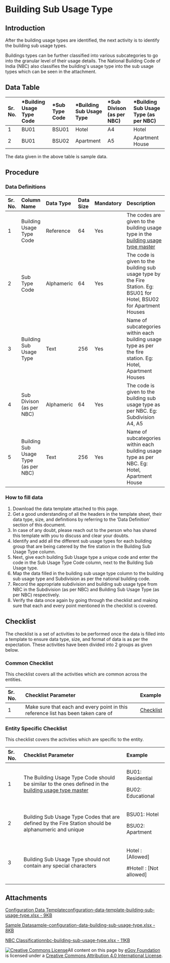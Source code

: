 # Building Sub Usage Type

## Introduction <a id="introduction"></a>

After the building usage types are identified, the next activity is to identify the building sub usage types.

Buildings types can be further classified into various subcategories to go into the granular level of their usage details. The National Building Code of India \(NBC\) also classifies the building's usage type into the sub usage types which can be seen in the attachment.

## Data Table <a id="data-table"></a>

| Sr. No. | \*Building Usage Type Code | \*Sub Type Code | \*Building Sub Usage Type | \*Sub Divison \(as per NBC\) | \*Building Sub Usage Type \(as per NBC\) |
| :--- | :--- | :--- | :--- | :--- | :--- |
| 1 | BU01 | BSU01 | Hotel | A4 | Hotel |
| 2 | BU01 | BSU02 | Apartment | A5 | Apartment House |

The data given in the above table is sample data.

## Procedure <a id="procedure"></a>

### Data Definitions <a id="data-definitions"></a>

| Sr. No. | Column Name | Data Type | Data Size | Mandatory | Description |
| :--- | :--- | :--- | :--- | :--- | :--- |
| 1 | Building Usage Type Code | Reference | 64 | Yes | The codes are given to the building usage type in the [building usage type master](building-usage-type.md)​ |
| 2 | Sub Type Code | Alphameric | 64 | Yes | The code is given to the building sub usage type by the Fire Station. Eg: BSU01 for Hotel, BSU02 for Apartment Houses |
| 3 | Building Sub Usage Type | Text | 256 | Yes | Name of subcategories within each building usage type as per the fire station. Eg: Hotel, Apartment Houses |
| 4 | Sub Divison \(as per NBC\) | Alphameric | 64 | Yes | The code is given to the building sub usage type as per NBC. Eg: Subdivision A4, A5 |
| 5 | Building Sub Usage Type \(as per NBC\) | Text | 256 | Yes | Name of subcategories within each building usage type as per NBC. Eg: Hotel, Apartment House |

### How to fill data <a id="how-to-fill-data"></a>

1. Download the data template attached to this page.
2. Get a good understanding of all the headers in the template sheet, their data type, size, and definitions by referring to the ‘Data Definition’ section of this document.
3. In case of any doubt, please reach out to the person who has shared this template with you to discuss and clear your doubts.
4. Identify and add all the different sub usage types for each building group that are being catered by the fire station in the Building Sub Usage Type column.
5. Next, give each building Sub Usage type a unique code and enter the code in the Sub Usage Type Code column, next to the Building Sub Usage type.
6. Map the data filled in the building sub usage type column to the building sub usage type and Subdivision as per the national building code.
7. Record the appropriate subdivision and building sub usage type from NBC in the Subdivision \(as per NBC\) and Building Sub Usage Type \(as per NBC\) respectively.
8. Verify the data once again by going through the checklist and making sure that each and every point mentioned in the checklist is covered.

## Checklist <a id="checklist"></a>

The checklist is a set of activities to be performed once the data is filled into a template to ensure data type, size, and format of data is as per the expectation. These activities have been divided into 2 groups as given below.

### Common Checklist <a id="common-checklist"></a>

This checklist covers all the activities which are common across the entities.

| Sr. No. | Checklist Parameter | Example |
| :--- | :--- | :--- |
| 1 | Make sure that each and every point in this reference list has been taken care of | ​[Checklist](https://docs.digit.org/configure-digit/configuring-master-data-templates/module-setup/common-config/checklist)​ |

### Entity Specific Checklist <a id="entity-specific-checklist"></a>

This checklist covers the activities which are specific to the entity.

<table>
  <thead>
    <tr>
      <th style="text-align:left">Sr. No.</th>
      <th style="text-align:left">Checklist Parameter</th>
      <th style="text-align:left">Example</th>
    </tr>
  </thead>
  <tbody>
    <tr>
      <td style="text-align:left">1</td>
      <td style="text-align:left">The Building Usage Type Code should be similar to the ones defined in
        the <a href="building-usage-type.md">building usage type master</a>
      </td>
      <td style="text-align:left">
        <p>BU01: Residential</p>
        <p>BU02: Educational</p>
      </td>
    </tr>
    <tr>
      <td style="text-align:left">2</td>
      <td style="text-align:left">Building Sub Usage Type Codes that are defined by the Fire Station should
        be alphanumeric and unique</td>
      <td style="text-align:left">
        <p>BSU01: Hotel</p>
        <p>BSU02: Apartment</p>
      </td>
    </tr>
    <tr>
      <td style="text-align:left">3</td>
      <td style="text-align:left">Building Sub Usage Type should not contain any special characters</td>
      <td
      style="text-align:left">
        <p>Hotel : [Allowed]</p>
        <p>#Hotel! : [Not allowed]</p>
        </td>
    </tr>
  </tbody>
</table>

## Attachments <a id="attachments"></a>

[Configuration Data Templateconfiguration-data-template-building-sub-usage-type.xlsx - 9KB](https://firebasestorage.googleapis.com/v0/b/gitbook-28427.appspot.com/o/assets%2F-MERG_iQW5oN4ukgXP8K%2Fsync%2F97afee0e22e6fafc7c707075ff235a7a4385b57b.xlsx?generation=1602050608459482&alt=media)

[Sample Datasample-configuration-data-building-sub-usage-type.xlsx - 8KB](https://firebasestorage.googleapis.com/v0/b/gitbook-28427.appspot.com/o/assets%2F-MERG_iQW5oN4ukgXP8K%2Fsync%2Ffbbaabc0c9c40b491b41903c96ddb520c5eeef84.xlsx?generation=1602050608348444&alt=media)

[NBC Classificationnbc-building-sub-usage-type.xlsx - 11KB](https://firebasestorage.googleapis.com/v0/b/gitbook-28427.appspot.com/o/assets%2F-MERG_iQW5oN4ukgXP8K%2Fsync%2Fe84a9b3e51ae8419e39c714cda68726f5bc45121.xlsx?generation=1602050608421311&alt=media)



 [![Creative Commons License](https://i.creativecommons.org/l/by/4.0/80x15.png)](http://creativecommons.org/licenses/by/4.0/)All content on this page by [eGov Foundation ](https://egov.org.in/)is licensed under a [Creative Commons Attribution 4.0 International License](http://creativecommons.org/licenses/by/4.0/).

